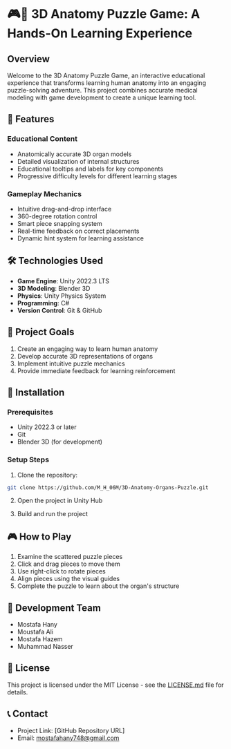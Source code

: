 # 🎮🧩 3D Anatomy Puzzle Game: A Hands-On Learning Experience

## Overview
Welcome to the 3D Anatomy Puzzle Game, an interactive educational experience that transforms learning human anatomy into an engaging puzzle-solving adventure. This project combines accurate medical modeling with game development to create a unique learning tool.

## 🌟 Features

### Educational Content
- Anatomically accurate 3D organ models
- Detailed visualization of internal structures
- Educational tooltips and labels for key components
- Progressive difficulty levels for different learning stages

### Gameplay Mechanics
- Intuitive drag-and-drop interface
- 360-degree rotation control
- Smart piece snapping system
- Real-time feedback on correct placements
- Dynamic hint system for learning assistance

## 🛠️ Technologies Used
- **Game Engine**: Unity 2022.3 LTS
- **3D Modeling**: Blender 3D
- **Physics**: Unity Physics System
- **Programming**: C#
- **Version Control**: Git & GitHub

## 🎯 Project Goals
1. Create an engaging way to learn human anatomy
2. Develop accurate 3D representations of organs
3. Implement intuitive puzzle mechanics
4. Provide immediate feedback for learning reinforcement

## 🔧 Installation

### Prerequisites
- Unity 2022.3 or later
- Git
- Blender 3D (for development)

### Setup Steps
1. Clone the repository:
```bash
git clone https://github.com/M_H_06M/3D-Anatomy-Organs-Puzzle.git
```

2. Open the project in Unity Hub

3. Build and run the project

## 🎮 How to Play
1. Examine the scattered puzzle pieces
2. Click and drag pieces to move them
3. Use right-click to rotate pieces
4. Align pieces using the visual guides
5. Complete the puzzle to learn about the organ's structure

## 👥 Development Team
- Mostafa Hany
- Moustafa Ali
- Mostafa Hazem
- Muhammad Nasser


## 📝 License
This project is licensed under the MIT License - see the [LICENSE.md](LICENSE.md) file for details.



## 📞 Contact
- Project Link: [GitHub Repository URL]
- Email: mostafahany748@gmail.com
